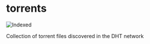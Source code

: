 torrents 
========
![Indexed](https://img.shields.io/badge/indexed-91900-blue)

Collection of torrent files discovered in the DHT network
